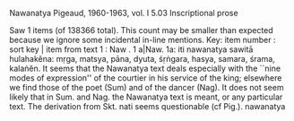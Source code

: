 Nawanatya	Pigeaud, 1960-1963, vol. I	5.03	Inscriptional prose

Saw 1 items (of 138366 total). This count may be smaller than expected because we ignore some incidental in-line mentions.
Key: item number : sort key | item from text
1 : Naw . 1 a|Naw. 1a: iti nawanatya sawitā hulahakĕna: mṛga, matsya, pāna, dyuta, śṛṅgara, hasya, samara, śrama, kalaṅĕn. It seems that the Nawanatya text deals especially with the ``nine modes of expression'' of the courtier in his service of the king; elsewhere we find those of the poet (Sum) and of the dancer (Nag). It does not seem likely that in Sum. and Nag. the Nawanatya text is meant, or any particular text. The derivation from Skt. nati seems questionable (cf Pig.).  nawanatya
